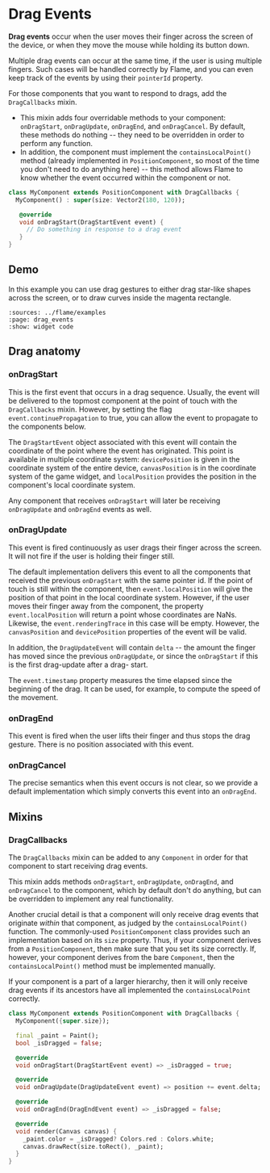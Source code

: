 # Drag Events

**Drag events** occur when the user moves their finger across the screen of the device, or when they
move the mouse while holding its button down.

Multiple drag events can occur at the same time, if the user is using multiple fingers. Such cases
will be handled correctly by Flame, and you can even keep track of the events by using their
`pointerId` property.

For those components that you want to respond to drags, add the `DragCallbacks` mixin.

- This mixin adds four overridable methods to your component: `onDragStart`, `onDragUpdate`,
  `onDragEnd`, and `onDragCancel`. By default, these methods do nothing -- they need to be
  overridden in order to perform any function.
- In addition, the component must implement the `containsLocalPoint()` method (already implemented
  in `PositionComponent`, so most of the time you don't need to do anything here) -- this method
  allows Flame to know whether the event occurred within the component or not.

```dart
class MyComponent extends PositionComponent with DragCallbacks {
  MyComponent() : super(size: Vector2(180, 120));

   @override
   void onDragStart(DragStartEvent event) {
     // Do something in response to a drag event
   }
}
```


## Demo

In this example you can use drag gestures to either drag star-like shapes across the screen, or to
draw curves inside the magenta rectangle.

```{flutter-app}
:sources: ../flame/examples
:page: drag_events
:show: widget code
```


## Drag anatomy


### onDragStart

This is the first event that occurs in a drag sequence. Usually, the event will be delivered to the
topmost component at the point of touch with the `DragCallbacks` mixin. However, by setting the flag
`event.continuePropagation` to true, you can allow the event to propagate to the components below.

The `DragStartEvent` object associated with this event will contain the coordinate of the point
where the event has originated. This point is available in multiple coordinate system:
`devicePosition` is given in the coordinate system of the entire device, `canvasPosition` is in the
coordinate system of the game widget, and `localPosition` provides the position in the component's
local coordinate system.

Any component that receives `onDragStart` will later be receiving `onDragUpdate` and `onDragEnd`
events as well.


### onDragUpdate

This event is fired continuously as user drags their finger across the screen. It will not fire if
the user is holding their finger still.

The default implementation delivers this event to all the components that received the previous
`onDragStart` with the same pointer id. If the point of touch is still within the component, then
`event.localPosition` will give the position of that point in the local coordinate system. However,
if the user moves their finger away from the component, the property `event.localPosition` will
return a point whose coordinates are NaNs. Likewise, the `event.renderingTrace` in this case will be
empty. However, the `canvasPosition` and `devicePosition` properties of the event will be valid.

In addition, the `DragUpdateEvent` will contain `delta` -- the amount the finger has moved since the
previous `onDragUpdate`, or since the `onDragStart` if this is the first drag-update after a drag-
start.

The `event.timestamp` property measures the time elapsed since the beginning of the drag. It can be
used, for example, to compute the speed of the movement.


### onDragEnd

This event is fired when the user lifts their finger and thus stops the drag gesture. There is no
position associated with this event.


### onDragCancel

The precise semantics when this event occurs is not clear, so we provide a default implementation
which simply converts this event into an `onDragEnd`.


## Mixins


### DragCallbacks

The `DragCallbacks` mixin can be added to any `Component` in order for that component to start
receiving drag events.

This mixin adds methods `onDragStart`, `onDragUpdate`, `onDragEnd`, and `onDragCancel` to the
component, which by default don't do anything, but can be overridden to implement any real
functionality.

Another crucial detail is that a component will only receive drag events that originate *within*
that component, as judged by the `containsLocalPoint()` function. The commonly-used
`PositionComponent` class provides such an implementation based on its `size` property. Thus, if
your component derives from a `PositionComponent`, then make sure that you set its size correctly.
If, however, your component derives from the bare `Component`, then the `containsLocalPoint()`
method must be implemented manually.

If your component is a part of a larger hierarchy, then it will only receive drag events if its
ancestors have all implemented the `containsLocalPoint` correctly.

```dart
class MyComponent extends PositionComponent with DragCallbacks {
  MyComponent({super.size});

  final _paint = Paint();
  bool _isDragged = false;

  @override
  void onDragStart(DragStartEvent event) => _isDragged = true;

  @override
  void onDragUpdate(DragUpdateEvent event) => position += event.delta;

  @override
  void onDragEnd(DragEndEvent event) => _isDragged = false;

  @override
  void render(Canvas canvas) {
    _paint.color = _isDragged? Colors.red : Colors.white;
    canvas.drawRect(size.toRect(), _paint);
  }
}
```
